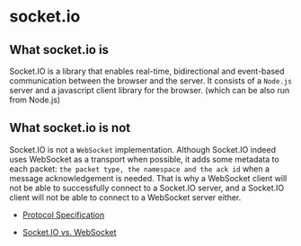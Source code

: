 # socket.io

## What socket.io is

Socket.IO is a library that enables real-time, bidirectional and event-based communication between the browser and the server. It consists of a `Node.js` server and a javascript client library for the browser. (which can be also run from Node.js)

## What socket.io is not

Socket.IO is not a `WebSocket` implementation. Although Socket.IO indeed uses WebSocket as a transport when possible, it adds some metadata to each packet: `the packet type, the namespace and the ack id` when a message acknowledgement is needed. That is why a WebSocket client will not be able to successfully connect to a Socket.IO server, and a Socket.IO client will not be able to connect to a WebSocket server either. 


- [Protocol Specification](https://github.com/socketio/socket.io-protocol)

- [Socket.IO vs. WebSocket](https://d2.naver.com/helloworld/1336)